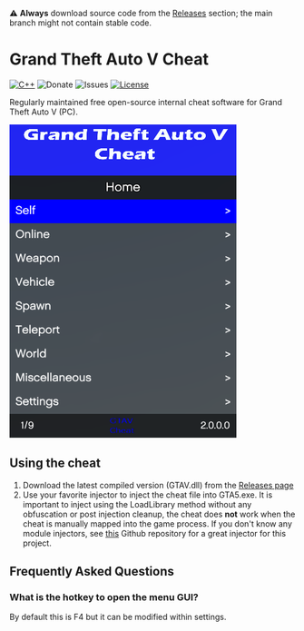 :warning: **Always** download source code from the [Releases](https://github.com/HatchesPls/GrandTheftAutoV-Cheat/releases) section; the main branch might not contain stable code.

# Grand Theft Auto V Cheat
[![C++](https://img.shields.io/badge/Language-C%2B%2B-16ba42?style=flat-square)](https://en.wikipedia.org/wiki/C%2B%2B)
![Donate](https://img.shields.io/badge/Bitcoin-3BwCVtcJaNgUovcYQkDYFjrdy5YydTnjwc-red?style=flat-square)
![Issues](https://img.shields.io/github/issues/HatchesPls/GrandTheftAutoV-Cheat?style=flat-square)
[![License](https://img.shields.io/badge/License-MIT-blue?style=flat-square)](LICENSE)

Regularly maintained free open-source internal cheat software for Grand Theft Auto V (PC).

![](/Resources/preview_image.png)

## Using the cheat
1. Download the latest compiled version (GTAV.dll) from the [Releases page](https://github.com/HatchesPls/GrandTheftAutoV-Cheat/releases)
2. Use your favorite injector to inject the cheat file into GTA5.exe. It is important to inject using the LoadLibrary method without any obfuscation or post injection cleanup, the cheat does **not** work when the cheat is manually mapped into the game process. If you don't know any module injectors, see [this](https://github.com/HatchesPls/SimpleModuleInjector) Github repository for a great injector for this project.

## Frequently Asked Questions
### What is the hotkey to open the menu GUI?
By default this is F4 but it can be modified within settings.
